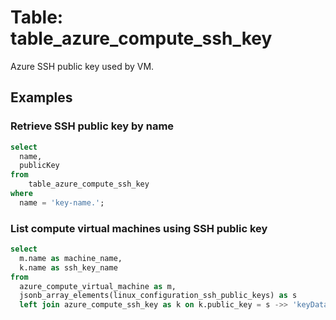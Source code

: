 # Table: table_azure_compute_ssh_key

Azure SSH public key used by VM. 

## Examples

### Retrieve SSH public key by name

```sql
select
  name,
  publicKey
from
    table_azure_compute_ssh_key
where
  name = 'key-name.';
```

### List compute virtual machines using SSH public key

```sql
select
  m.name as machine_name,
  k.name as ssh_key_name
from
  azure_compute_virtual_machine as m,
  jsonb_array_elements(linux_configuration_ssh_public_keys) as s
  left join azure_compute_ssh_key as k on k.public_key = s ->> 'keyData';
```

